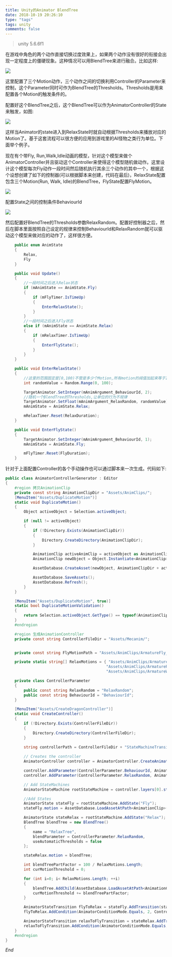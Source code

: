 ```yaml
---
title: Unity的Animator BlendTree
date: 2018-10-19 20:26:10
type: "tags"
tags: unity
comments: false
---
```


> unity 5.6.6f1

在游戏中角色的两个动作直接切换过度效果上，如果两个动作没有很好的衔接会出现一定程度上的僵硬现象。这种情况可以用BlendTree来进行融合。比如这样:

![](/images/unity_blendtree/2.png)

这里配置了三个Motion动作，三个动作之间的切换利用Controller的Parameter来控制，这个Parameter同时可作为BlendTree的Thresholds。Thresholds是用来配置各个Motion的触发条件的。

<!-- more --> 

配置好这个BlendTree之后，这个BlendTree可以作为AnimatorController的State来触发，如图:

![](/images/unity_blendtree/5.png)

这样当Animator的state进入到RelaxState时就自动根据Thresholds来播放对应的Motion了。基于这套流程可以很方便的应用到游戏里的AI怪物之类行为单位。下面举个例子。

现在有个带Fly, Run,Walk,Idle动画的模型，针对这个模型来做个AnimatorController并且驱动这个Controller来使得这个模型随机做动作。这里设计这个模型每次Fly动作一段时间然后随机执行其余三个动作的其中一个，根据这个设想创建了如下的控制器(可以根据脚本来创建，代码在最后)，RelaxState配置包含三个Motion(Run, Walk, Idle)的BlendTree，FlyState配置FlyMotion。

![](/images/unity_blendtree/1.png)

配置State之间的控制条件BehaviourId

![](/images/unity_blendtree/4.png)

然后配置好BlendTree的Thresholds参数RelaxRandom。配置好控制器之后，然后在脚本里面按照自己设定的规律来控制BehaviourId和RelaxRandom就可以驱动这个模型来做对应的动作了，这样很方便。

```csharp
    public enum AnimState
    {
        Relax,
        Fly
    }

    public void Update()
    {
        //一段时间之后进入Relax状态
        if (mAnimState == AnimState.Fly)
        {
            if (mFlyTimer.IsTimeUp)
            {
                EnterRelaxState();
            }
        }
        //一段时间之后进入Fly状态
        else if (mAnimState == AnimState.Relax)
        {
            if (mRelaxTimer.IsTimeUp)
            {
                EnterFlyState();
            }
        }
    }

    public void EnterRelaxState()
    {
        //这里的范围固定是[0,100)不管是多少个Motion,所有motion的阀值加起来等于100即可.
        int randomValue = Random.Range(0, 100);

        TargetAnimator.SetInteger(mAnimArgument_BehaviourId, 2);
        //随机一个BlendTree的Thresholds,让单位的行为不规律
        TargetAnimator.SetFloat(mAnimArgument_RelaxRandom, randomValue);
        mAnimState = AnimState.Relax;

        mRelaxTimer.Reset(RelaxDuration);
    }

    public void EnterFlyState()
    {
        TargetAnimator.SetInteger(mAnimArgument_BehaviourId, 1);
        mAnimState = AnimState.Fly;

        mFlyTimer.Reset(FlyDuration);
    }
```

针对于上面配置Controller的各个手动操作也可以通过脚本来一次生成。代码如下:

```csharp
public class AnimatorControllerGenerator : Editor
{
    #region 拷贝AnimationClip
    private const string AnimationClipDir = "Assets/AnimClips/";
    [MenuItem("Assets/DuplicateMotion")]
    static void DuplicateMotion()
    {
        Object activeObject = Selection.activeObject;

        if (null != activeObject)
        {
            if (!Directory.Exists(AnimationClipDir))
            {
                Directory.CreateDirectory(AnimationClipDir);
            }

            AnimationClip activeAnimClip = activeObject as AnimationClip;
            AnimationClip newObject = Object.Instantiate<AnimationClip>(activeAnimClip);

            AssetDatabase.CreateAsset(newObject, AnimationClipDir + activeObject.name.Replace("|", string.Empty) + ".asset");

            AssetDatabase.SaveAssets();
            AssetDatabase.Refresh();
        }
    }

    [MenuItem("Assets/DuplicateMotion", true)]
    static bool DuplicateMotionValidation()
    {
        return Selection.activeObject.GetType() == typeof(AnimationClip);
    }
    #endregion

    #region 生成AnimationController
    private const string ControllerFileDir = "Assets/Mecanim/";


    private const string FlyMotionPath = "Assets/AnimClips/ArmatureFly_New.asset";

    private static string[] RelaxMotions = { "Assets/AnimClips/ArmatureIdel_New.asset",
                                            "Assets/AnimClips/ArmatureRun_New.asset",
                                            "Assets/AnimClips/ArmatureWalk_New.asset"};

    private class ControllerParameter
    {
        public const string RelaxRandom = "RelaxRandom";
        public const string BehaviourId = "BehaviourId";
    }

    [MenuItem("Assets/CreateDragonController")]
    static void CreateController()
    {
        if (!Directory.Exists(ControllerFileDir))
        {
            Directory.CreateDirectory(ControllerFileDir);
        }

        string controllerPath = ControllerFileDir + "StateMachineTransitions.controller";
        
        // Creates the controller
        AnimatorController controller = AnimatorController.CreateAnimatorControllerAtPath(controllerPath);

        controller.AddParameter(ControllerParameter.BehaviourId, AnimatorControllerParameterType.Int);
        controller.AddParameter(ControllerParameter.RelaxRandom, AnimatorControllerParameterType.Float);

        // Add StateMachines
        AnimatorStateMachine rootStateMachine = controller.layers[0].stateMachine;

        //Add States
        AnimatorState stateFly = rootStateMachine.AddState("Fly");
        stateFly.motion = AssetDatabase.LoadAssetAtPath<AnimationClip>(FlyMotionPath);

        AnimatorState stateRelax = rootStateMachine.AddState("Relax");
        BlendTree blendTree = new BlendTree()
        {
            name = "RelaxTree",
            blendParameter = ControllerParameter.RelaxRandom,
            useAutomaticThresholds = false
        };

        stateRelax.motion = blendTree;

        int blendTreePartFactor = 100 / RelaxMotions.Length;
        int curMotionThreshold = 0;

        for (int i=0; i< RelaxMotions.Length; ++i)
        {
            blendTree.AddChild(AssetDatabase.LoadAssetAtPath<AnimationClip>(RelaxMotions[i]), curMotionThreshold);
            curMotionThreshold += blendTreePartFactor;
        }

        AnimatorStateTransition flyToRelax = stateFly.AddTransition(stateRelax);
        flyToRelax.AddCondition(AnimatorConditionMode.Equals, 2, ControllerParameter.BehaviourId);

        AnimatorStateTransition relaxToFlyTransition = stateRelax.AddTransition(stateFly);
        relaxToFlyTransition.AddCondition(AnimatorConditionMode.Equals, 1, ControllerParameter.BehaviourId);
    }
    #endregion
}
```

*End*